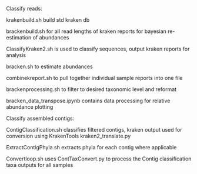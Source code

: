 Classify reads:

krakenbuild.sh build std kraken db

brackenbuild.sh for all read lengths of kraken reports for bayesian re-estimation of abundances

ClassifyKraken2.sh is used to classify sequences, output kraken reports for analysis

bracken.sh to estimate abundances

combinekreport.sh to pull together individual sample reports into one file

brackenprocessing.sh to filter to desired taxonomic level and reformat

bracken_data_transpose.ipynb contains data processing for relative abundance plotting

Classify assembled contigs:

ContigClassification.sh classifies filtered contigs, kraken output used for conversion using KrakenTools kraken2_translate.py

ExtractContigPhyla.sh extracts phyla for each contig where applicable

Convertloop.sh uses ContTaxConvert.py to process the Contig classification taxa outputs for all samples
